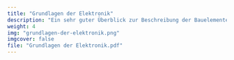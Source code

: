 ```yaml
---
title: "Grundlagen der Elektronik"
description: "Ein sehr guter Überblick zur Beschreibung der Bauelemente von der WKO zum download. Vieles findet sich auch in unseren Beschreibungen wieder."
weight: 4
img: "grundlagen-der-elektronik.png"
imgcover: false
file: "Grundlagen der Elektronik.pdf"
---
```


